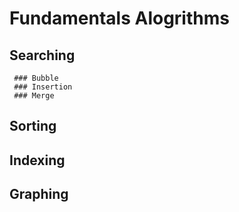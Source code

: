 # Fundamentals Alogrithms
  ## Searching
     ### Bubble
     ### Insertion
     ### Merge
  ## Sorting
  ## Indexing
  ## Graphing
 
 
